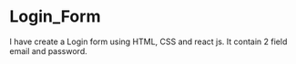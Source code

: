 # Login_Form
I have create a Login form using HTML, CSS and react js. It contain 2 field email and password.
